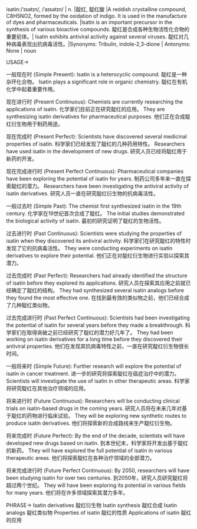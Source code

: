 isatin:/ˈɪsətɪn/, /ˈaɪsətɪn/ | n. |靛红, 靛红酸 |A reddish crystalline compound, C8H5NO2, formed by the oxidation of indigo. It is used in the manufacture of dyes and pharmaceuticals. |Isatin is an important precursor in the synthesis of various bioactive compounds. 靛红是合成各种生物活性化合物的重要前体。| Isatin exhibits antiviral activity against several viruses. 靛红对几种病毒表现出抗病毒活性。|Synonyms: Tribulin, indole-2,3-dione | Antonyms: None | noun


USAGE->

一般现在时 (Simple Present):
Isatin is a heterocyclic compound. 靛红是一种杂环化合物。
Isatin plays a significant role in organic chemistry. 靛红在有机化学中起着重要作用。

现在进行时 (Present Continuous):
Chemists are currently researching the applications of isatin. 化学家们目前正在研究靛红的应用。
They are synthesizing isatin derivatives for pharmaceutical purposes. 他们正在合成靛红衍生物用于制药用途。

现在完成时 (Present Perfect):
Scientists have discovered several medicinal properties of isatin. 科学家们已经发现了靛红的几种药用特性。
Researchers have used isatin in the development of new drugs. 研究人员已经将靛红用于新药的开发。

现在完成进行时 (Present Perfect Continuous):
Pharmaceutical companies have been exploring the potential of isatin for years. 制药公司多年来一直在探索靛红的潜力。
Researchers have been investigating the antiviral activity of isatin derivatives. 研究人员一直在研究靛红衍生物的抗病毒活性。


一般过去时 (Simple Past):
The chemist first synthesized isatin in the 19th century. 化学家在19世纪首次合成了靛红。
The initial studies demonstrated the biological activity of isatin. 最初的研究证明了靛红的生物活性。


过去进行时 (Past Continuous):
Scientists were studying the properties of isatin when they discovered its antiviral activity. 科学家们在研究靛红的特性时发现了它的抗病毒活性。
They were conducting experiments on isatin derivatives to explore their potential. 他们正在对靛红衍生物进行实验以探索其潜力。


过去完成时 (Past Perfect):
Researchers had already identified the structure of isatin before they explored its applications. 研究人员在探索其应用之前就已经确定了靛红的结构。
They had synthesized several isatin analogs before they found the most effective one. 在找到最有效的类似物之前，他们已经合成了几种靛红类似物。


过去完成进行时 (Past Perfect Continuous):
Scientists had been investigating the potential of isatin for several years before they made a breakthrough. 科学家们在取得突破之前已经研究了靛红的潜力好几年了。
They had been working on isatin derivatives for a long time before they discovered their antiviral properties.  他们在发现其抗病毒特性之前，一直在研究靛红衍生物很长时间。


一般将来时 (Simple Future):
Further research will explore the potential of isatin in cancer treatment. 进一步的研究将探索靛红在癌症治疗中的潜力。
Scientists will investigate the use of isatin in other therapeutic areas. 科学家将研究靛红在其他治疗领域的应用。


将来进行时 (Future Continuous):
Researchers will be conducting clinical trials on isatin-based drugs in the coming years. 研究人员将在未来几年对基于靛红的药物进行临床试验。
They will be exploring new synthetic routes to produce isatin derivatives. 他们将探索新的合成路线来生产靛红衍生物。


将来完成时 (Future Perfect):
By the end of the decade, scientists will have developed new drugs based on isatin. 到本世纪末，科学家将开发出基于靛红的新药。
They will have explored the full potential of isatin in various therapeutic areas. 他们将探索靛红在各种治疗领域的全部潜力。


将来完成进行时 (Future Perfect Continuous):
By 2050, researchers will have been studying isatin for over two centuries. 到2050年，研究人员研究靛红将超过两个世纪。
They will have been exploring its potential in various fields for many years. 他们将在许多领域探索其潜力多年。



PHRASE->
Isatin derivatives  靛红衍生物
Isatin synthesis  靛红合成
Isatin analogs  靛红类似物
Properties of isatin  靛红的性质
Applications of isatin  靛红的应用
